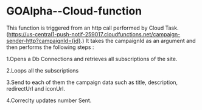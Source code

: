 # GOAlpha--Cloud-function



This function is triggered from an http call performed by Cloud Task.(https://us-central1-push-notif-259017.cloudfunctions.net/campaign-sender-http?campaignId={id}.)
It takes the campaignId as an argument and then performs the following steps :

1.Opens a Db Connections and retrieves all subscriptions of the site.

2.Loops all the subscriptions

3.Send to each of them the campaign data such as title, description, redirectUrl and iconUrl.

4.Correclty updates number Sent.


